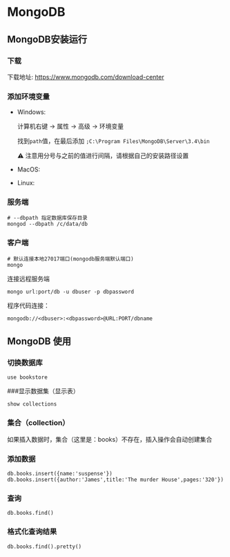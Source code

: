 # MongoDB

## MongoDB安装运行

### 下载

下载地址: https://www.mongodb.com/download-center


###  添加环境变量

- Windows:

    计算机右键 → 属性 → 高级 → 环境变量

    找到`path`值，在最后添加 `;C:\Program Files\MongoDB\Server\3.4\bin`

    :warning: 注意用分号与之前的值进行间隔，请根据自己的安装路径设置

- MacOS:

- Linux:

### 服务端

```
# --dbpath 指定数据库保存目录
mongod --dbpath /c/data/db
```

### 客户端

```
# 默认连接本地27017端口(mongodb服务端默认端口)
mongo
```

连接远程服务端

```
mongo url:port/db -u dbuser -p dbpassword
```

程序代码连接：

```
mongodb://<dbuser>:<dbpassword>@URL:PORT/dbname
```


## MongoDB 使用

### 切换数据库

```
use bookstore
```

###显示数据集（显示表）

```
show collections
```

### 集合（collection）

如果插入数据时，集合（这里是：books）不存在，插入操作会自动创建集合

### 添加数据

```
db.books.insert({name:'suspense'})
db.books.insert({author:'James',title:'The murder House',pages:'320'})
```

### 查询

```
db.books.find()
```

### 格式化查询结果

```
db.books.find().pretty()
```
